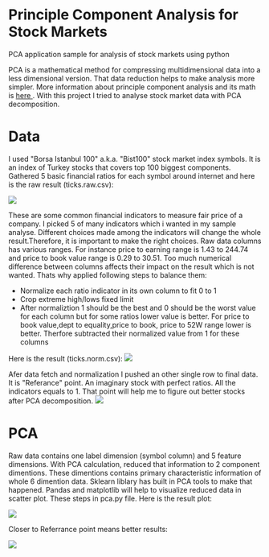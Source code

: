# Principle Component Analysis for Stock Markets
PCA application sample for analysis of stock markets using python

PCA is a mathematical method for compressing multidimensional data into a less dimensional version. That data reduction helps to make analysis more simpler. More information about principle component analysis and its math is <a href="https://en.wikipedia.org/wiki/Principal_component_analysis"> here </a>. With this project I tried to analyse stock market data with PCA decomposition.

# Data
I used "Borsa Istanbul 100" a.k.a. "Bist100"  stock market index symbols. It is an index of Turkey stocks that covers top 100 biggest components. Gathered 5 basic financial ratios  for each symbol around internet and here is the raw result (ticks.raw.csv):

<img src="https://diwsi.github.io/PCA/pcaraw.PNG" />

These are some common financial indicators to measure fair price of a company. I picked 5 of many indicators which i wanted in my sample analyse. Different choices made among the indicators will change the whole result.Therefore, it is important to make the right choices.  Raw data columns has various ranges. For instance price to earning range is 1.43 to 244.74 and price to book value range is 0.29 to 30.51. Too much numerical difference between columns affects their impact on the result which is not wanted. Thats why applied following steps to balance them:
<ul>
  <li>Normalize each ratio indicator in its own column to fit 0 to 1 </li>
  <li>Crop extreme high/lows fixed limit </li>
  <li>After normaliztion 1 should be the best and 0 should be the worst value for each column but for some ratios lower value is better. For price to book value,dept to equality,price to book, price to 52W range lower is better. Therfore subtracted their normalized value from 1 for these columns  </>
</ul>
  
Here is the result (ticks.norm.csv):
<img src="https://diwsi.github.io/PCA/pcanorm.PNG" />

Afer data fetch and normalization I pushed an other single row to final data. It is "Referance"  point. An imaginary stock with perfect ratios. All the indicators equals to 1. That point will help me to figure out better stocks after PCA decomposition.
<img src="https://diwsi.github.io/PCA/ref.PNG" />

# PCA
Raw data contains one label dimension (symbol column) and 5 feature dimensions. With PCA calculation, reduced that information to 2 component dimentions. These dimentions contains primary characteristic information of whole 6 dimention data. Sklearn liblary has built in PCA tools to make that happened. Pandas and matplotlib will help to visualize reduced data in scatter plot. These steps in pca.py file. Here is the result plot:

<img src="https://diwsi.github.io/PCA/pcapl.png" />

Closer to Referrance point means  better results:

<img src="https://diwsi.github.io/PCA/pcapl2.png" />
